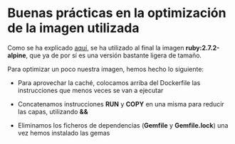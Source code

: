 # Buenas prácticas en la optimización de la imagen utilizada

Como se ha explicado [aquí](https://github.com/biilal1999/GameStore/blob/master/docs/ComparativaImagenes.md), se ha utilizado al final la imagen **ruby:2.7.2-alpine**, que ya de por sí es una versión bastante ligera de tamaño.

Para optimizar un poco nuestra imagen, hemos hecho lo siguiente:

+ Para aprovechar la caché, colocamos arriba del Dockerfile las instrucciones que menos veces se van a ejecutar

+ Concatenamos instrucciones **RUN** y **COPY** en una misma para reducir las capas, utilizando **&&**

+ Eliminamos los ficheros de dependencias (**Gemfile** y **Gemfile.lock**) una vez hemos instalado las gemas
